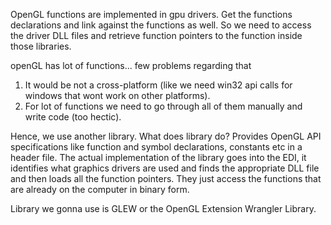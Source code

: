OpenGL functions are implemented in gpu drivers.
Get the functions declarations and link against the functions as well.
So we need to access the driver DLL files and retrieve function pointers to the function inside those libraries.

openGL has lot of functions... few problems regarding that
1. It would be not a cross-platform (like we need win32 api calls for windows that wont work on other platforms).
2. For lot of functions we need to go through all of them manually and write code (too hectic).

Hence, we use another library.
 What does library do?
 Provides OpenGL API specifications like function and symbol declarations, constants etc in a header file. The actual implementation of the library goes into the EDI, it identifies what graphics drivers are used and finds the appropriate DLL file and then loads all the function pointers.
 They just access the functions that are already on the computer in binary form.

Library we gonna use is GLEW or the OpenGL Extension Wrangler Library.


 

